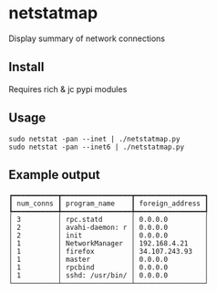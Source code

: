 netstatmap
==========

Display summary of network connections

Install
-------

Requires rich & jc pypi modules

Usage
-----

    sudo netstat -pan --inet | ./netstatmap.py
    sudo netstat -pan --inet6 | ./netstatmap.py

Example output
--------------

    ┏━━━━━━━━━━━┳━━━━━━━━━━━━━━━━━┳━━━━━━━━━━━━━━━━━┓
    ┃ num_conns ┃ program_name    ┃ foreign_address ┃
    ┡━━━━━━━━━━━╇━━━━━━━━━━━━━━━━━╇━━━━━━━━━━━━━━━━━┩
    │ 3         │ rpc.statd       │ 0.0.0.0         │
    │ 2         │ avahi-daemon: r │ 0.0.0.0         │
    │ 2         │ init            │ 0.0.0.0         │
    │ 1         │ NetworkManager  │ 192.168.4.21    │
    │ 1         │ firefox         │ 34.107.243.93   │
    │ 1         │ master          │ 0.0.0.0         │
    │ 1         │ rpcbind         │ 0.0.0.0         │
    │ 1         │ sshd: /usr/bin/ │ 0.0.0.0         │
    └───────────┴─────────────────┴─────────────────┘
